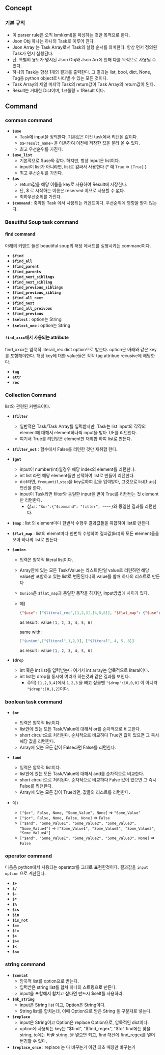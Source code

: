 ## Concept
### 기본 규칙
- 이 parser rule은 오직 lxml(xml)을 파싱하는 것만 목적으로 한다.
- Json Obj 하나는 하나의 Task로 이루어 진다.
- Json Array 는 Task Array로서 Task의 실행 순서를 의미한다. 항상 먼저 정의된 Task가 먼저 실행된다.
- 단, 특별히 용도가 명시된 Json Obj와 Json Arr에 한해 다를 목적으로 사용될 수 있다.
- 하나의 Task는 항상 1개의 결과를 출력한다. 그 결과는 list, bool, dict, None, Tag등 python object로 나타낼 수 있는 모든 것이다.
- Task Array의 제일 마지막 Task의 return값이 Task Array의 return값이 된다.
- Result는 거대한 Dict이며, 1크롤링 = 1Result 이다.

## Command
### common command
* **`$use`**
	* Task에 input을 정의한다. 기본값은 이전 task에서 리턴된 값이다.
	* `$$<result_name>` 을 이용하여 이전에 저장한 값을 불러 올 수 있다.
	* 최고 우선순위를 가진다.
* **`$use_list`**
	* 기본적으로 $use와 같다. 하지만, 항상 input은 list이다. 
	* input이 list가 아니라면, list로 감싸서 사용한다 (* 예 `True` => `[True]` )
	*  최고 우선순위를 가진다.
* **`$as`**
	* return값을 해당 이름을 key로 사용하여 Result에 저장한다. 
	* 단, $ 로 시작하는 이름은 reserved 이므로 사용할 수 없다.
	* 최하우선순위를 가진다.
* **`$command`** :  축약된 Task 에서 사용되는 커멘드이다. 우선순위에 영향을 받지 않는다.

### Beautiful Soup task command
#### find command
아래의 커맨드 들은 beautiful soup의 해당 메서드를 실행시키는 command이다.
* **`$find`**
* **`$find_all`**
* **`$find_parent`**
* **`$find_parents`**
* **`$find_next_siblings`**
* **`$find_next_sibling`**
* **`$find_previous_siblings`**
* **`$find_previous_sibling`**
* **`$find_all_next`**
* **`$find_next`**
* **`$find_all_preivous`**
* **`$find_previous`**
* **`$select`** : option는 String
* **`$select_one`** : option는 String

#### `find_xxxx`에서 사용되는 attribute

find_xxxx는 암묵적 literail_rec dict option으로 받는다.
option은 아래와 같은 key를 포함해야한다.
해당 key에 대한 value들은 각각 tag attribue recusive에 해당한다.

* **`tag`**
* **`attr`**
* **`rec`**

### Collection Command
list와 관련된 커멘드이다.

* **`$filter`**
	* 일반적은 Task/Task Array를 입력받지만, Task는 list input의 각각의 element에 대해서 element하나씩 input을 받아 T/F를 리턴한다.
	* 여기서 True를 리턴받은 element만 재취합 하여 list로 만든다.
* **`$filter_not`** : 함수에서 False를 리턴한 것만 재취합 한다.
* **`$get`**
	* input이 number(int)일경우 해당 index의 element를 리턴한다.
	* int list 라면 해당 element들만 선택하여 list로 만들어 리턴한다.
	* dict라면, `from`,`until`,`step`을 key로하여 값을 입력받아, 그것으로 list[f:u:s] 연산을 한다.
	* input이 Task라면 filter와 동일한 input을 받아 True를 리턴번는 첫 element만 리턴한다.
		* 참고 : ```"$or":{"$command": "filter", ~~~~}```와 동일한 결과를 리턴한다.
* **`$map`** : list 의 element마다 한번식 수행후 결과값들을 취합하여 list로 만든다.
* **`$flat_map`** : list의 elemnt마다 한번씩 수행하여 결과값(list)의 모든 element들을 모아 하나의 list로 만든다
* **`$union`**
	* 입력은 암묵적 literal list이다.
	* Array안에 있는 모든 Task/Value는 리스트(단일 value로 리턴하면 해당 value만 포함하고 있는 list로 변환된다.)의 value를 합쳐 하나의 리스트로 만든다
	* `$union`은 `$flat_map`과 동일한 동작을 하지만, input방법에 차이가 있다.
	* 	예)
	 
		```json
		{"$use": ["$literal_rec",[1,2,3],[4,5,6]], "$flat_map": {"$use": "$self"}}
		```
		 as result :  value `[1, 2, 3, 4, 5, 6]`
			
		same with:
		
		```json
		["$union",["$literal",1,2,3], ["$literal", 4, 5, 6]] 
		```
		as result : value `[1, 2, 3, 4, 5, 6]`
	
* **`$drop`**
	* int 혹은 int list를 입력받는다 여기서 int array는 암묵적으로 literal이다.
	* int list는 drop을 동시에 여러개 하는것과 같은 결과를 보인다.
		* 주의) `[1,2,3,4]`에서 `1,2,3` 을 빼고 싶을땐 `"$drop":[0,0,0]` 이 아니라 `"$drop":[0,1,2]`이다.

### boolean task command

* **`$or`**
    * 입력은 암묵적 list이다.
    * list안에 있는 모든 Task/Value에 대해서 or를 순차적으로 비교한다.
	* short circuit으로 처리된다. 순차적으로 비교하다 True인 값이 있으면 그 즉시 해당 값을 리턴한다.
	* Array에 있는 모든 값이 False라면 False를 리턴한다.

* **`$and`**
	* 입력은 암묵적 list이다.
    * list안에 있는 모든 Task/Value에 대해서 and를 순차적으로 비교한다.
	* short circuit으로 처리된다. 순차적으로 비교하다 False 값이 있으면 그 즉시 False를 리턴한다.
	* Array에 있는 모든 값이 True라면, 값들의 리스트를 리턴한다.
    
* 예)
	* `["$or", False, None, "Some_Value", None]` => `"Some_Value"`
	* `["$or", False, None, False, None]` => `False`
	* `["$and", "Some_Value1", "Some_Value2", "Some_Value3", "Some_Value4"]` => `["Some_Value1", "Some_Value2", "Some_Value3", "Some_Value4"]`
	* `["$and", "Some_Value1", "Some_Value2", "Some_Value3", None]` => `False`



### operator command
다음음 python에서 사용되는 operator를 그대로 표현한것이다.
결과값을 `input` <operator> `option` 으로 계산된다.
* **`$+`**
* **`$/`**
* **`$-`**
* **`$*`**
* **`$%`**
* **`$is`**
* **`$in`**
* **`$is_not`**
* **`$==`**
* **`$!=`**
* **`$>`**
* **`$>=`**
* **`$<`**
* **`$<=`**

### string command
* **`$concat`**
	* 암묵적 list를 option으로 받는다.
	* 입력받은 string list를 합쳐 하나의 스트링으로 만든다.
	* input을 포함해서 합치고 싶다면 반드시 $self를 사용하라.
* **`$mk_string`**
	* input은 String list 이고, Option은 String이다.
	* String list를 합치는데, 이때 Option으로 받은 String 을 구분자로 넣는다.
* **`$replace`**
	* input은 String이고 Option은 replace Option으로, 암묵적인 dict이다.
	* option에 사용되는 key는 "$find", "$find_regex", "$to" find에는 찾을 string, to에는 바꿀 string, 을 넣으면 되고, find 대신에 find_regex를 넣어 변경할 수 있다.
* **`$replace_once`** : replace 는 다 바꾸는거 이건 최초 매칭만 바꾸는거
